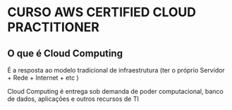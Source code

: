# CURSO AWS CERTIFIED CLOUD PRACTITIONER 




## O que é Cloud Computing

É a resposta ao modelo tradicional de infraestrutura (ter o próprio Servidor + Rede + Internet + etc )


Cloud Computing é entrega sob demanda de poder computacional, banco de dados, aplicações e outros recursos de TI